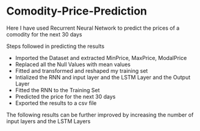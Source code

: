 # Comodity-Price-Prediction

Here I have used Recurrent Neural Network to predict the prices of a comodity for the next 30 days

Steps followed in predicting the results
  - Imported the Dataset and extracted MinPrice, MaxPrice, ModalPrice
  - Replaced all the Null Values with mean values
  - Fitted and transformed and reshaped my training set
  - Intialized the RNN and input layer and the LSTM Layer and the Output Layer
  - Fitted the RNN to the Training Set
  - Predicted the price for the next 30 days
  - Exported the results to a csv file
  
The following results can be further improved by increasing the number of input layers and the LSTM Layers 
